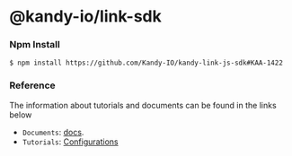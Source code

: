 @kandy-io/link-sdk
========

### Npm Install

`$ npm install https://github.com/Kandy-IO/kandy-link-js-sdk#KAA-1422`

### Reference

The information about tutorials and documents can be found in the links below

* `Documents`: [docs](https://Kandy-IO.github.io/kandy-link-js-sdk/docs).
* `Tutorials`:  [Configurations](https://Kandy-IO.github.io/kandy-link-js-sdk/tutorials/#/Configurations)





